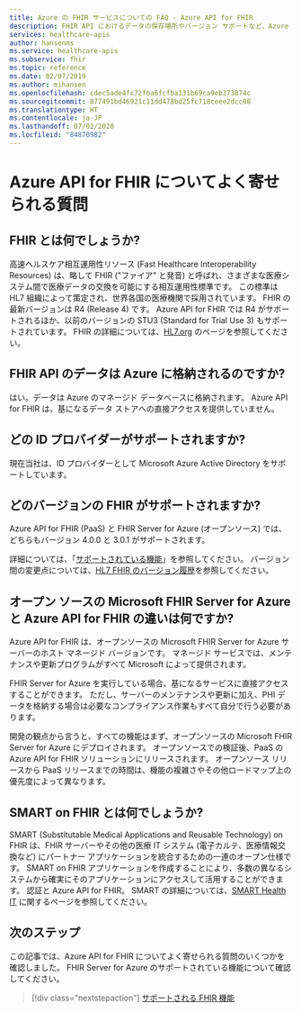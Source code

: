 ```yaml
---
title: Azure の FHIR サービスについての FAQ - Azure API for FHIR
description: FHIR API におけるデータの保存場所やバージョン サポートなど、Azure API for FHIR についてよく寄せられる質問とその回答を示します。
services: healthcare-apis
author: hansenms
ms.service: healthcare-apis
ms.subservice: fhir
ms.topic: reference
ms.date: 02/07/2019
ms.author: mihansen
ms.openlocfilehash: cdec5ade4fc72fba6fcfba131b69ca9eb373874c
ms.sourcegitcommit: 877491bd46921c11dd478bd25fc718ceee2dcc08
ms.translationtype: HT
ms.contentlocale: ja-JP
ms.lasthandoff: 07/02/2020
ms.locfileid: "84870982"
---
```

# <a name="frequently-asked-questions-about-the-azure-api-for-fhir"></a>Azure API for FHIR についてよく寄せられる質問

## <a name="what-is-fhir"></a>FHIR とは何でしょうか?
高速ヘルスケア相互運用性リソース (Fast Healthcare Interoperability Resources) は、略して FHIR ("ファイア" と発音) と呼ばれ、さまざまな医療システム間で医療データの交換を可能にする相互運用性標準です。 この標準は HL7 組織によって策定され、世界各国の医療機関で採用されています。 FHIR の最新バージョンは R4 (Release 4) です。 Azure API for FHIR では R4 がサポートされるほか、以前のバージョンの STU3 (Standard for Trial Use 3) もサポートされています。 FHIR の詳細については、[HL7.org](http://hl7.org/fhir/summary.html) のページを参照してください。

## <a name="is-the-data-behind-the-fhir-apis-stored-in-azure"></a>FHIR API のデータは Azure に格納されるのですか?

はい。データは Azure のマネージド データベースに格納されます。 Azure API for FHIR は、基になるデータ ストアへの直接アクセスを提供していません。

## <a name="what-identity-provider-do-you-support"></a>どの ID プロバイダーがサポートされますか?

現在当社は、ID プロバイダーとして Microsoft Azure Active Directory をサポートしています。

## <a name="what-fhir-version-do-you-support"></a>どのバージョンの FHIR がサポートされますか?

Azure API for FHIR (PaaS) と FHIR Server for Azure (オープンソース) では、どちらもバージョン 4.0.0 と 3.0.1 がサポートされます。

詳細については、「[サポートされている機能](fhir-features-supported.md)」を参照してください。 バージョン間の変更点については、[HL7 FHIR のバージョン履歴](https://hl7.org/fhir/R4/history.html)を参照してください。

## <a name="whats-the-difference-between-the-open-source-microsoft-fhir-server-for-azure-and-the-azure-api-for-fhir"></a>オープン ソースの Microsoft FHIR Server for Azure と Azure API for FHIR の違いは何ですか?

Azure API for FHIR は、オープンソースの Microsoft FHIR Server for Azure サーバーのホスト マネージド バージョンです。 マネージド サービスでは、メンテナンスや更新プログラムがすべて Microsoft によって提供されます。 

FHIR Server for Azure を実行している場合、基になるサービスに直接アクセスすることができます。 ただし、サーバーのメンテナンスや更新に加え、PHI データを格納する場合は必要なコンプライアンス作業もすべて自分で行う必要があります。

開発の観点から言うと、すべての機能はまず、オープンソースの Microsoft FHIR Server for Azure にデプロイされます。 オープンソースでの検証後、PaaS の Azure API for FHIR ソリューションにリリースされます。 オープンソース リリースから PaaS リリースまでの時間は、機能の複雑さやその他ロードマップ上の優先度によって異なります。 

## <a name="what-is-smart-on-fhir"></a>SMART on FHIR とは何でしょうか?

SMART (Substitutable Medical Applications and Reusable Technology) on FHIR は、FHIR サーバーやその他の医療 IT システム (電子カルテ、医療情報交換など) にパートナー アプリケーションを統合するための一連のオープン仕様です。 SMART on FHIR アプリケーションを作成することにより、多数の異なるシステムから確実にそのアプリケーションにアクセスして活用することができます。
認証と Azure API for FHIR。 SMART の詳細については、[SMART Health IT](https://smarthealthit.org/) に関するページを参照してください。

## <a name="next-steps"></a>次のステップ

この記事では、Azure API for FHIR についてよく寄せられる質問のいくつかを確認しました。 FHIR Server for Azure のサポートされている機能について確認してください。
 
>[!div class="nextstepaction"]
>[サポートされる FHIR 機能](fhir-features-supported.md)